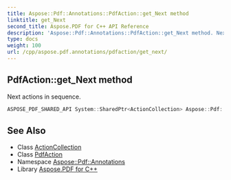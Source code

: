 ```yaml
---
title: Aspose::Pdf::Annotations::PdfAction::get_Next method
linktitle: get_Next
second_title: Aspose.PDF for C++ API Reference
description: 'Aspose::Pdf::Annotations::PdfAction::get_Next method. Next actions in sequence in C++.'
type: docs
weight: 100
url: /cpp/aspose.pdf.annotations/pdfaction/get_next/
---
```

## PdfAction::get_Next method


Next actions in sequence.

```cpp
ASPOSE_PDF_SHARED_API System::SharedPtr<ActionCollection> Aspose::Pdf::Annotations::PdfAction::get_Next()
```

## See Also

* Class [ActionCollection](../../actioncollection/)
* Class [PdfAction](../)
* Namespace [Aspose::Pdf::Annotations](../../)
* Library [Aspose.PDF for C++](../../../)
